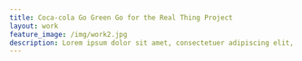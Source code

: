```yaml
---
title: Coca-cola Go Green Go for the Real Thing Project
layout: work
feature_image: /img/work2.jpg
description: Lorem ipsum dolor sit amet, consectetuer adipiscing elit, sed diam nonummy nibh euismod tincidunt ut laoreet dolore magna aliquam erat volutpat.
---
```

